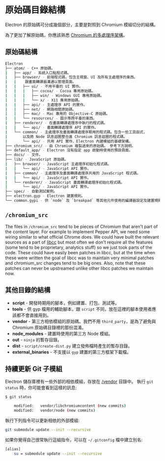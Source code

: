 # 原始碼目錄結構

Electron 的原始碼可分成幾個部分，主要是對照到 Chromium 模組切分的結構。

為了更加了解原始碼，你應該熟悉 [Chromium 的多處理序架構](https://dev.chromium.org/developers/design-documents/multi-process-architecture)。

## 原始碼結構

```sh
Electron
├── atom/ - C++ 原始碼。
|   ├── app/ - 系統入口點程式碼。
|   ├── browser/ - 前端程式碼，包含主視窗、UI 及所有主處理序的東西。
|   |    跟畫面轉譯器溝通以管理頁面。
|   |   ├── ui/ - 不用平臺的 UI 實作。
|   |   |   ├── cocoa/ - Cocoa 專用原始碼。
|   |   |   ├── win/ - Windows GUI 專用原始碼。
|   |   |   └── x/ - X11 專用原始碼。
|   |   ├── api/ - 主處理序 API 的實作。
|   |   ├── net/ - 網路相關原始碼。
|   |   ├── mac/ - Mac 專用的 Objective-C 原始碼。
|   |   └── resources/ - 圖示等跨平臺的東西。
|   ├── renderer/ - 在畫面轉譯處理序中執行的程式碼。
|   |   └── api/ - 畫面轉譯處理序 API 的實作。
|   └── common/ - 主處理序及畫面轉譯處理序期用的程式碼。包含一些工具函式，
|       以及將 Node 訊息迴圈整合進 Chromium 訊息迴圈的程式碼。
|       └── api/ - 共用 API 實作、Electron 內建模組的基礎架構。
├── chromium_src/ - 由 Chromium 複製過來的原始碼。 參考下方說明。
├── default_app/ - Electron 沒有指定 app 啟動時使用的預設頁面。
├── docs/ - 文件。
├── lib/ - JavaScript 原始碼。
|   ├── browser/ - JavaScript 主處理序初始化程式碼。
|   |   └── api/ - JavaScript API 實作。
|   ├── common/ - 主處理序及畫面轉譯處理序共用的 JavaScript 程式碼。
|   |   └── api/ - JavaScript API 實作。
|   └── renderer/ - JavaScript 畫面轉譯處理序初始化程式碼。
|       └── api/ - JavaScript API 實作。
├── spec/ - 自動測試案例。
├── electron.gyp - Electron 建置規則。
└── common.gypi - 供 `node` 及 `breakpad` 等其他元件使用的編譯器設定及建置規則。
```

## `/chromium_src`

The files in `/chromium_src` tend to be pieces of Chromium that aren't part of the content layer. For example to implement Pepper API, we need some wiring similar to what official Chrome does. We could have built the relevant sources as a part of [libcc](../glossary.md#libchromiumcontent) but most often we don't require all the features (some tend to be proprietary, analytics stuff) so we just took parts of the code. These could have easily been patches in libcc, but at the time when these were written the goal of libcc was to maintain very minimal patches and chromium_src changes tend to be big ones. Also, note that these patches can never be upstreamed unlike other libcc patches we maintain now.

## 其他目錄的結構

* **script** - 開發時期用的腳本，例如建置、打包、測試等。
* **tools** - 供 gyp 檔用的輔助腳本，跟 `script` 不同，放在這裡的腳本使用者應該都不會直接用到。
* **vendor** - 第三方相依模組的原始碼。我們不用 `third_party`，是為了避免與 Chromium 原始碼目錄裡的那份混淆。
* **node_modules** - 建置時使用的第三方 Node 模組。
* **out** - `ninja` 的暫存目錄。
* **dist** - `script/create-dist.py` 建立發佈檔時產生的暫存目錄。
* **external_binaries** - 不支援以 `gyp` 建置的第三方框架下載檔。

## 持續更新 Git 子模組

Electron 儲存庫裡有一些外部的相依模組，存放在 [/vendor](https://github.com/electron/electron/tree/master/vendor) 目錄中。 執行 `git status` 時，你可能會看到這樣的訊息:

```sh
$ git status

    modified:   vendor/libchromiumcontent (new commits)
    modified:   vendor/node (new commits)
```

執行下列指令可以更新相依的外部模組:

```sh
git submodule update --init --recursive
```

如果你覺得自己很常執行這組指令，可以在 `~/.gitconfig` 檔中建立別名:

```sh
[alias]
    su = submodule update --init --recursive
```